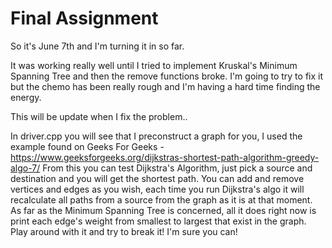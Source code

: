 # Final Assignment
So it's June 7th and I'm turning it in so far.

It was working really well until I tried to implement Kruskal's Minimum Spanning
Tree and then the remove functions broke. I'm going to try to fix it but the chemo
has been really rough and I'm having a hard time finding the energy.

This will be update when I fix the problem..

In driver.cpp you will see that I preconstruct a graph for you, I used the example
found on Geeks For Geeks - https://www.geeksforgeeks.org/dijkstras-shortest-path-algorithm-greedy-algo-7/
From this you can test Dijkstra's Algorithm, just pick a source and destination and
you will get the shortest path. You can add and remove vertices and edges as you wish,
each time you run Dijkstra's algo it will recalculate all paths from a source from
the graph as it is at that moment. As far as the Minimum Spanning Tree is concerned,
all it does right now is print each edge's weight from smallest to largest that exist
in the graph. Play around with it and try to break it! I'm sure you can!
